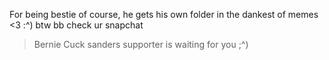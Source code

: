 For being bestie of course, he gets his own folder in the dankest of memes <3 :^) btw bb check ur snapchat 
>Bernie Cuck sanders supporter is waiting for you ;^)
